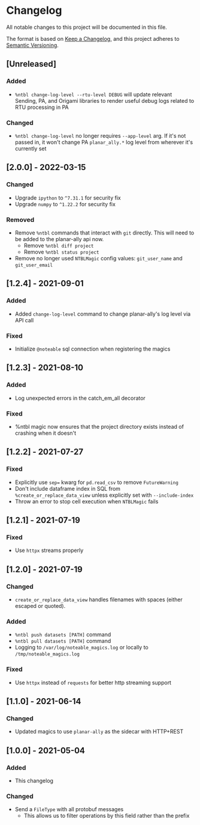# Changelog
All notable changes to this project will be documented in this file.

The format is based on [Keep a Changelog](https://keepachangelog.com/en/1.0.0/),
and this project adheres to [Semantic Versioning](https://semver.org/spec/v2.0.0.html).

## [Unreleased]
### Added
- `%ntbl change-log-level --rtu-level DEBUG` will update relevant Sending, PA, and Origami libraries to render useful debug logs related to RTU processing in PA

### Changed
- `%ntbl change-log-level` no longer requires `--app-level` arg. If it's not passed in, it won't change PA `planar_ally.*` log level from wherever it's currently set

## [2.0.0] - 2022-03-15
### Changed
- Upgrade `ipython` to `^7.31.1` for security fix
- Upgrade `numpy` to `^1.22.2` for security fix

### Removed
- Remove `%ntbl` commands that interact with `git` directly. This will need to be added to the planar-ally api now. 
  - Remove `%ntbl diff project`
  - Remove `%ntbl status project`
- Remove no longer used `NTBLMagic` config values: `git_user_name` and `git_user_email`

## [1.2.4] - 2021-09-01
### Added
- Added `change-log-level` command to change planar-ally's log level via API call

### Fixed
- Initialize `@noteable` sql connection when registering the magics

## [1.2.3] - 2021-08-10
### Added
- Log unexpected errors in the catch_em_all decorator

### Fixed
- %ntbl magic now ensures that the project directory exists instead of crashing when it doesn't

## [1.2.2] - 2021-07-27
### Fixed
- Explicitly use `sep=` kwarg for `pd.read_csv` to remove `FutureWarning`
- Don't include dataframe index in SQL from `%create_or_replace_data_view` unless explicitly set with `--include-index`
- Throw an error to stop cell execution when `NTBLMagic` fails

## [1.2.1] - 2021-07-19
### Fixed
- Use `httpx` streams properly

## [1.2.0] - 2021-07-19
### Changed
- `create_or_replace_data_view` handles filenames with spaces (either escaped or
  quoted).

### Added
- `%ntbl push datasets [PATH]` command
- `%ntbl pull datasets [PATH]` command
- Logging to `/var/log/noteable_magics.log` or locally to `/tmp/noteable_magics.log`

### Fixed
- Use `httpx` instead of `requests` for better http streaming support

## [1.1.0] - 2021-06-14
### Changed
- Updated magics to use `planar-ally` as the sidecar with HTTP+REST

## [1.0.0] - 2021-05-04
### Added
- This changelog

### Changed
- Send a `FileType` with all protobuf messages
    - This allows us to filter operations by this field rather than the prefix
